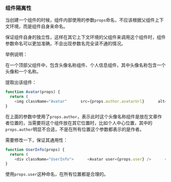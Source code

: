 ### 组件隔离性

当创建一个组件的时候，组件内部使用的参数`props`命名，不应该根据父组件上下文环境，而是组件自身来命名。

保证组件自身的独立性，这样在其它上下文环境的父组件来调用这个组件时，组件参数命名可以更加准确，不会出现参数名完全读不通的情况。

举例说明：

在一个顶部父组件中，包含头像名称组件、个人信息组件，其中头像名称包含一个头像和一个名称。

提取出该组件：

```js
function Avatar(props) {
  return (
    <img className="Avatar"      src={props.author.avatarUrl}      alt={props.author.name}    />  );
}
```

在上面的参数中使用了`props.author`，表示此时这个头像名称组件是放在文章作者位置的，当需要将这个组件放在其它位置时，比如个人中心位置，其中的`props.author`明显不合适，不是在所有位置这个参数都表示的是作者。

需要修改一下，保证其通用性：

```js
function UserInfo(props) {
  return (
    <div className="UserInfo">      <Avatar user={props.user} />      <div className="UserInfo-name">        {props.user.name}      </div>    </div>  );
}
```

使用`props.user`这种命名，在所有位置都是合理的。